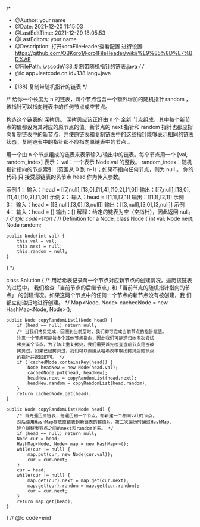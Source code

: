 /*
 * @Author: your name
 * @Date: 2021-12-20 11:15:03
 * @LastEditTime: 2021-12-29 18:05:53
 * @LastEditors: your name
 * @Description: 打开koroFileHeader查看配置 进行设置: https://github.com/OBKoro1/koro1FileHeader/wiki/%E9%85%8D%E7%BD%AE
 * @FilePath: \vscode\138.复制带随机指针的链表.java
 */
/*
 * @lc app=leetcode.cn id=138 lang=java
 *
 * [138] 复制带随机指针的链表
 */

/* 给你一个长度为 n 的链表，每个节点包含一个额外增加的随机指针 random ，该指针可以指向链表中的任何节点或空节点。

构造这个链表的 深拷贝。 深拷贝应该正好由 n 个 全新 节点组成，其中每个新节点的值都设为其对应的原节点的值。新节点的 next 指针和 random 指针也都应指向复制链表中的新节点，并使原链表和复制链表中的这些指针能够表示相同的链表状态。复制链表中的指针都不应指向原链表中的节点 。

用一个由 n 个节点组成的链表来表示输入/输出中的链表。每个节点用一个 [val, random_index] 表示：
val：一个表示 Node.val 的整数。
random_index：随机指针指向的节点索引（范围从 0 到 n-1）；如果不指向任何节点，则为  null 。
你的代码 只 接受原链表的头节点 head 作为传入参数。


示例 1：
输入：head = [[7,null],[13,0],[11,4],[10,2],[1,0]]
输出：[[7,null],[13,0],[11,4],[10,2],[1,0]]
示例 2：
输入：head = [[1,1],[2,1]]
输出：[[1,1],[2,1]]
示例 3：
输入：head = [[3,null],[3,0],[3,null]]
输出：[[3,null],[3,0],[3,null]]
示例 4：
输入：head = []
输出：[]
解释：给定的链表为空（空指针），因此返回 null。
 */
// @lc code=start
/*
// Definition for a Node.
class Node {
    int val;
    Node next;
    Node random;

    public Node(int val) {
        this.val = val;
        this.next = null;
        this.random = null;
    }
}
*/

class Solution {
    /* 用哈希表记录每一个节点对应新节点的创建情况。遍历该链表的过程中，
    我们检查「当前节点的后继节点」和「当前节点的随机指针指向的节点」
    的创建情况。如果这两个节点中的任何一个节点的新节点没有被创建，我
    们都立刻递归地进行创建。 */
    Map<Node, Node> cachedNode = new HashMap<Node, Node>();

    public Node copyRandomList1(Node head) {
        if (head == null) return null;
        /* 当我们拷贝完成，回溯到当前层时，我们即可完成当前节点的指针赋值。
        注意一个节点可能被多个其他节点指向，因此我们可能递归地多次尝试
        拷贝某个节点，为了防止重复拷贝，我们需要首先检查当前节点是否被
        拷贝过，如果已经拷贝过，我们可以直接从哈希表中取出拷贝后的节点
        的指针并返回即可。 */
        if (!cachedNode.containsKey(head)) {
            Node headNew = new Node(head.val);
            cachedNode.put(head, headNew);
            headNew.next = copyRandomList(head.next);
            headNew.random = copyRandomList(head.random);
        }
        return cachedNode.get(head);
    }

    public Node copyRandomList(Node head) {
        /* 首先遍历原链表，每遍历到一个节点，都新建一个相同val的节点，
        然后使用HashMap存放原链表到新链表的键值对。第二次遍历时通过HashMap，
        建立新链表节点之间的next和random关系。 */
        if (head == null) return null;
        Node cur = head;
        HashMap<Node, Node> map = new HashMap<>();
        while(cur != null) {
            map.put(cur, new Node(cur.val));
            cur = cur.next;
        }
        cur = head;
        while(cur != null) {
            map.get(cur).next = map.get(cur.next);
            map.get(cur).random = map.get(cur.random);
            cur = cur.next;
        }
        return map.get(head);
    }


}
// @lc code=end


